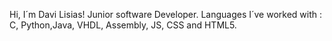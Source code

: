 Hi, I´m Davi Lisias!
Junior software Developer.
Languages I´ve worked with : C, Python,Java, VHDL, Assembly, JS, CSS and HTML5.

